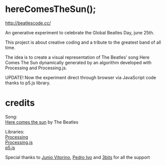 # hereComesTheSun();

http://beatlescode.cc/

An generative experiment to celebrate the Global Beatles Day, june 25th.

This project is about creative coding and a tribute to the greatest band of all time.

The idea is to create a visual representation of The Beatles’ song Here Comes The Sun dynamically generated by an algorithm developed with Processing and Processing.js.

UPDATE! Now the experiment direct through browser via JavaScript code thanks to p5.js library.


# credits

Song:  
[Here comes the sun](https://en.wikipedia.org/wiki/Here_Comes_the_Sun) by The Beatles

Libraries:  
[Processing](https://processing.org/)  
[Processing.js](http://processingjs.org/)  
[p5.js](http://p5js.org/)  

Special thanks to [Junio Vitorino](https://github.com/juniovitorino), [Pedro Ivo](https://github.com/podrivo) and [3bits](https://3bits.net) for all the support
